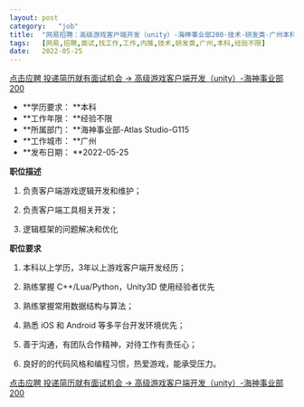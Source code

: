 ```yaml
---
layout:	post
category:	"job"
title:	"网易招聘：高级游戏客户端开发（unity）-海神事业部200-技术-研发类-广州本科经验不限"
tags:	[网易,招聘,面试,找工作,工作,内推,技术,研发类,广州,本科,经验不限]
date:	2022-05-25
---
```


[点击应聘 投递简历就有面试机会 ->  高级游戏客户端开发（unity）-海神事业部200](http://mobile.bole.netease.com/bole/boleDetail?id=38835&employeeId=346f03c3cda5f04c&key=all)



- **学历要求： **本科
- **工作年限： **经验不限
- **所属部门： **海神事业部-Atlas Studio-G115
- **工作城市： **广州
- **发布日期： **2022-05-25



**职位描述**

1. 负责客户端游戏逻辑开发和维护；

2. 负责客户端工具相关开发；

3. 逻辑框架的问题解决和优化





**职位要求**

1. 本科以上学历，3年以上游戏客户端开发经历；

2. 熟练掌握 C++/Lua/Python，Unity3D 使用经验者优先

3. 熟练掌握常用数据结构与算法；

4. 熟悉 iOS 和 Android 等多平台开发环境优先；

5. 善于沟通，有团队合作精神，对待工作有责任心；

6. 良好的的代码风格和编程习惯，热爱游戏，能承受压力。



[点击应聘 投递简历就有面试机会 ->  高级游戏客户端开发（unity）-海神事业部200](http://mobile.bole.netease.com/bole/boleDetail?id=38835&employeeId=346f03c3cda5f04c&key=all)